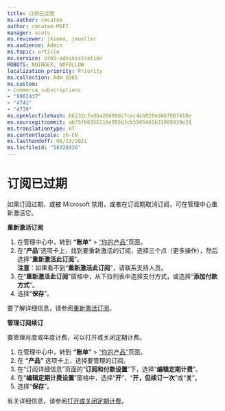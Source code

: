 ```yaml
---
title: 订阅已过期
ms.author: cmcatee
author: cmcatee-MSFT
manager: scotv
ms.reviewer: jkinma, jmueller
ms.audience: Admin
ms.topic: article
ms.service: o365-administration
ROBOTS: NOINDEX, NOFOLLOW
localization_priority: Priority
ms.collection: Adm_O365
ms.custom:
- commerce_subscriptions
- "9002437"
- "4741"
- "4739"
ms.openlocfilehash: b6232cfed6a26609dc7cec4cb020ed46f087410e
ms.sourcegitcommit: ab75f66355116e995b3cb5505465b31989339e28
ms.translationtype: HT
ms.contentlocale: zh-CN
ms.lasthandoff: 08/13/2021
ms.locfileid: "58328326"
---
```

# <a name="subscription-expired"></a>订阅已过期

如果订阅过期，或被 Microsoft 禁用，或者在订阅期取消订阅，可在管理中心重新激活它。

**重新激活订阅**

1. 在管理中心中，转到 **“账单”** > [“你的产品”](https://go.microsoft.com/fwlink/p/?linkid=842054)页面。
2. 在“**产品**”选项卡上，找到要重新激活的订阅，选择三个点（更多操作），然后选择“**重新激活此订阅**”。\
    **注意**：如果看不到“**重新激活此订阅**”，请联系支持人员。
3. 在“**重新激活此订阅**”窗格中，从下拉列表中选择支付方式，或选择“**添加付款方式**”。
4. 选择“**保存**”。

要了解详细信息，请参阅[重新激活订阅](https://docs.microsoft.com/microsoft-365/commerce/subscriptions/reactivate-your-subscription)。

**管理订阅续订**

要管理月度或年度计费，可以打开或关闭定期计费。

1. 在管理中心中，转到 **“账单”** > [“你的产品”](https://go.microsoft.com/fwlink/p/?linkid=842054)页面。
2. 在 **“产品”** 选项卡上，选择要管理的订阅。
3. 在“订阅详细信息”页面的“**订阅和付款设置**”下，选择“**编辑定期计费**”。
4. 在“**编辑定期计费设置**”窗格中，选择“**开**”，“**开，但续订一次**”或“**关**”。
5. 选择“**保存**”。

有关详细信息，请参阅[打开或关闭定期计费](https://docs.microsoft.com/microsoft-365/commerce/subscriptions/renew-your-subscription#turn-recurring-billing-off-or-on)。